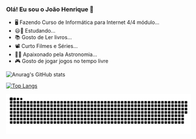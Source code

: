 ### Olá! Eu sou o João Henrique 👋

- 🖥️ Fazendo Curso de Informática para Internet 4/4 módulo...
- 😃🏫 Estudando...
- 📚 Gosto de Ler livros...
- 📽️ Curto Filmes e Séries...
- 🌌🚀 Apaixonado pela Astronomia...
- 🎮 Gosto de jogar jogos no tempo livre

![Anurag's GitHub stats](https://github-readme-stats.vercel.app/api?username=joaohenriqueSql&theme=radical&show_icons=true)

[![Top Langs](https://github-readme-stats.vercel.app/api/top-langs/?username=joaohenriqueSql&theme=radical)](https://github.com/joaohenriqueSql/github-readme-stats)

![Snake animation](https://github.com/joaohenriqueSql/joaohenriqueSql/blob/output/github-contribution-grid-snake.svg)
